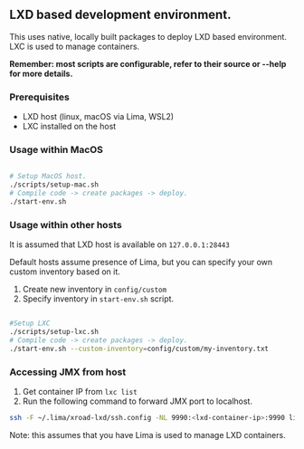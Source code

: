 ## LXD based development environment.

This uses native, locally built packages to deploy LXD based environment. LXC is used to manage containers.

**Remember: most scripts are configurable, refer to their source or --help for more details.**

### Prerequisites

- LXD host (linux, macOS via Lima, WSL2)
- LXC installed on the host

### Usage within MacOS

```bash

# Setup MacOS host.
./scripts/setup-mac.sh
# Compile code -> create packages -> deploy.
./start-env.sh
```

### Usage within other hosts

It is assumed that LXD host is available on `127.0.0.1:28443`

Default hosts assume presence of Lima, but you can specify your own custom inventory based on it.

1. Create new inventory in `config/custom`
2. Specify inventory in `start-env.sh` script.

```bash

#Setup LXC
./scripts/setup-lxc.sh
# Compile code -> create packages -> deploy.
./start-env.sh --custom-inventory=config/custom/my-inventory.txt
```

### Accessing JMX from host

1. Get container IP from `lxc list`
2. Run the following command to forward JMX port to localhost.

```bash
ssh -F ~/.lima/xroad-lxd/ssh.config -NL 9990:<lxd-container-ip>:9990 lima-xroad-lxd 
```

Note: this assumes that you have Lima is used to manage LXD containers.
